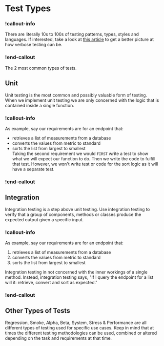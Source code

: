 # Test Types

### !callout-info
There are literally 10s to 100s of testing patterns, types, styles and languages. If interested, take a look at [this article](https://www.softwaretestingmaterial.com/types-of-software-testing/) to get a better picture at how verbose testing can be. 
### !end-callout

The 2 most common types of tests.

## Unit
Unit testing is the most common and possibly valuable form of testing. When we implement unit testing we are only concerned with the logic that is contained inside a single function.

### !callout-info
As example, say our requirements are for an endpoint that:
- retrieves a list of measurements from a database
- converts the values from metric to standard
- sorts the list from largest to smallest  
Taking the second requirement we would `FIRST` write a test to show what we will expect our function to do. Then we write the code to fulfill that test. However, we won't write test or code for the sort logic as it will have a separate test. 
### !end-callout

## Integration
Integration testing is a step above unit testing. Use integration testing to verify that a group of components, methods or classes produce the expected output given a specific input.

### !callout-info
As example, say our requirements are for an endpoint that:
1. retrieves a list of measurements from a database
2. converts the values from metric to standard
3. sorts the list from largest to smallest

Integration testing in not concerned with the inner workings of a single method. Instead, integration testing says, "If I query the endpoint for a list will it: retrieve, convert and sort as expected."
### !end-callout

## Other Types of Tests

Regression, Smoke, Alpha, Beta, System, Stress & Performance are all different types of testing used for specific use cases. Keep in mind that at times the different testing methodologies can be used, combined or altered depending on the task and requirements at that time.
